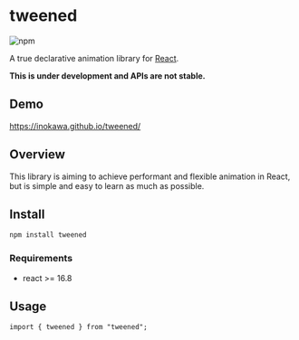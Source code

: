 # tweened

![npm](https://img.shields.io/npm/v/tweened)

A true declarative animation library for [React](https://github.com/facebook/react).

**This is under development and APIs are not stable.**

## Demo

https://inokawa.github.io/tweened/

## Overview

This library is aiming to achieve performant and flexible animation in React, but is simple and easy to learn as much as possible.

## Install

```sh
npm install tweened
```

### Requirements

- react >= 16.8

## Usage

```tsx
import { tweened } from "tweened";
```
